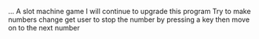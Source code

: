 ... A slot machine game
I will continue to upgrade this program
Try to make numbers change
get user to stop the number by pressing a key then move on to the next number 
